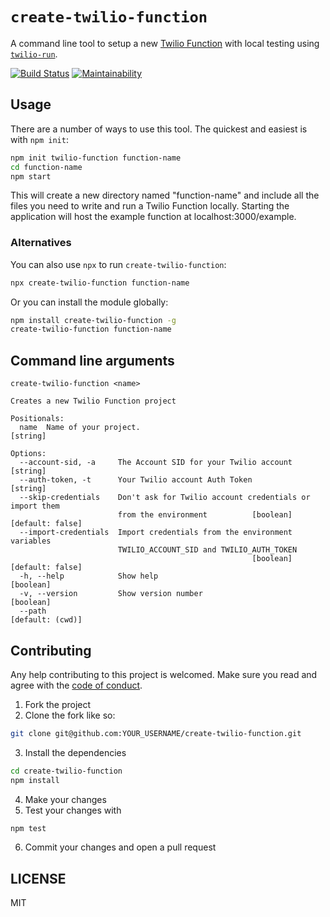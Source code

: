# `create-twilio-function`

A command line tool to setup a new [Twilio Function](https://www.twilio.com/docs/api/runtime/functions) with local testing using [`twilio-run`](https://github.com/dkundel/twilio-run).

[![Build Status](https://travis-ci.org/philnash/create-twilio-function.svg?branch=master)](https://travis-ci.org/philnash/create-twilio-function) [![Maintainability](https://api.codeclimate.com/v1/badges/e5a8bfd53740478460e0/maintainability)](https://codeclimate.com/github/philnash/create-twilio-function/maintainability)

## Usage

There are a number of ways to use this tool. The quickest and easiest is with `npm init`:

```bash
npm init twilio-function function-name
cd function-name
npm start
```

This will create a new directory named "function-name" and include all the files you need to write and run a Twilio Function locally. Starting the application will host the example function at localhost:3000/example.

### Alternatives

You can also use `npx` to run `create-twilio-function`:

```bash
npx create-twilio-function function-name
```

Or you can install the module globally:

```bash
npm install create-twilio-function -g
create-twilio-function function-name
```

## Command line arguments

```
create-twilio-function <name>

Creates a new Twilio Function project

Positionals:
  name  Name of your project.                                           [string]

Options:
  --account-sid, -a     The Account SID for your Twilio account         [string]
  --auth-token, -t      Your Twilio account Auth Token                  [string]
  --skip-credentials    Don't ask for Twilio account credentials or import them
                        from the environment          [boolean] [default: false]
  --import-credentials  Import credentials from the environment variables
                        TWILIO_ACCOUNT_SID and TWILIO_AUTH_TOKEN
                                                      [boolean] [default: false]
  -h, --help            Show help                                      [boolean]
  -v, --version         Show version number                            [boolean]
  --path                                                        [default: (cwd)]
```

## Contributing

Any help contributing to this project is welcomed. Make sure you read and agree with the [code of conduct](CODE_OF_CONDUCT.md).

1. Fork the project
2. Clone the fork like so:

```bash
git clone git@github.com:YOUR_USERNAME/create-twilio-function.git
```

3. Install the dependencies

```bash
cd create-twilio-function
npm install
```

4. Make your changes
5. Test your changes with

```bash
npm test
```

6. Commit your changes and open a pull request

## LICENSE

MIT
